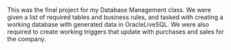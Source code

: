 This was the final project for my Database Management class. We were given a list of required tables and business rules, and tasked with creating a working database with generated data in OracleLiveSQL. We were also required to create working triggers that update with purchases and sales for the company. 
